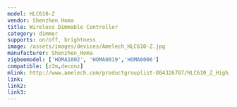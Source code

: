 ```yaml
---
model: HLC610-Z
vendor: Shenzhen Homa 
title: Wireless Dimmable Controller
category: dimmer
supports: on/off, brightness
image: /assets/images/devices/Amelech_HLC610-Z.jpg
manufacturer: Shenzhen_Homa
zigbeemodel: ['HOMA1002', 'HOMA0019','HOMA0006']
compatible: [z2m,deconz]
mlink: http://www.amelech.com/productgrouplist-804326787/HLC610_Z_High_bay_linear_light_controller.html
link: 
link2: 
link3: 
---
```

